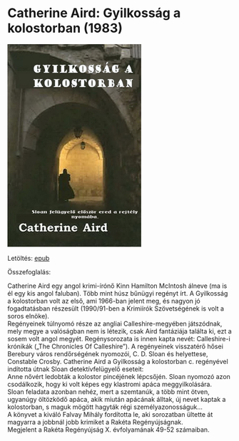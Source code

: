 # <a name="id_1215">Catherine Aird: Gyilkosság a kolostorban (1983)</a>
<img src="https://github.com/BercziSandor/calibre_lib/raw/main/Catherine%20Aird/Gyilkossag%20a%20kolostorban%20%281215%29/cover.jpg" alt="cover" width="300"/>

Letöltés: [epub](https://github.com/BercziSandor/calibre_lib/raw/main/Catherine%20Aird/Gyilkossag%20a%20kolostorban%20%281215%29/Gyilkossag%20a%20kolostorban%20-%20Catherine%20Aird.epub)

Összefoglalás:
<div>
<p>Catherine ​Aird egy angol krimi-írónő Kinn Hamilton McIntosh álneve (ma is él egy kis angol faluban). Több mint húsz bűnügyi regényt írt. A Gyilkosság a kolostorban volt az első, ami 1966-ban jelent meg, és nagyon jó fogadtatásban részesült (1990/91-ben a Krimiírók Szövetségének is volt a soros elnöke).<br>Regényeinek túlnyomó része az angliai Calleshire-megyében játszódnak, mely megye a valóságban nem is létezik, csak Aird fantáziája találta ki, ezt a sosem volt angol megyét. Regénysorozata is innen kapta nevét: Calleshire-i krónikák („The Chronicles Of Calleshire”). A regényeinek visszatérő hősei Berebury város rendőrségének nyomozói, C. D. Sloan és helyettese, Constable Crosby. Catherine Aird a Gyilkosság a kolostorban c. regényével indította útnak Sloan detektívfelügyelő eseteit:<br>Anne nővért ledobták a kolostor pincéjének lépcsőjén. Sloan nyomozó azon csodálkozik, hogy ki volt képes egy klastromi apáca meggyilkolására.<br>Sloan feladata azonban nehéz, mert a szemtanúk, a több mint ötven, ugyanúgy öltözködő apáca, akik miután apácának álltak, új nevet kaptak a kolostorban, s maguk mögött hagyták régi személyazonosságuk…<br>A könyvet a kiváló Falvay Mihály fordította le, aki sorozatban ültette át magyarra a jobbnál jobb krimiket a Rakéta Regényújságnak.<br>Megjelent a Rakéta Regényújság X. évfolyamának 49-52 számaiban.</p></div>

